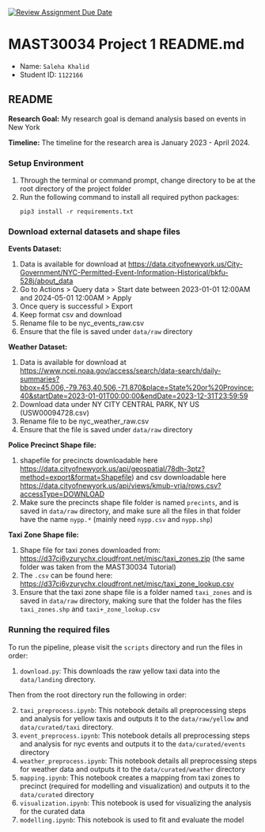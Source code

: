 [![Review Assignment Due Date](https://classroom.github.com/assets/deadline-readme-button-22041afd0340ce965d47ae6ef1cefeee28c7c493a6346c4f15d667ab976d596c.svg)](https://classroom.github.com/a/Yi0Zbe2y)
# MAST30034 Project 1 README.md
- Name: `Saleha Khalid`
- Student ID: `1122166`

## README 

**Research Goal:** My research goal is demand analysis based on events in New York

**Timeline:** The timeline for the research area is January 2023 - April 2024.

### Setup Environment
1. Through the terminal or command prompt, change directory to be at the root directory of the project folder
2. Run the following command to install all required python packages:
    ```
    pip3 install -r requirements.txt
    ```

### Download external datasets and shape files
**Events Dataset:**
1. Data is available for download at https://data.cityofnewyork.us/City-Government/NYC-Permitted-Event-Information-Historical/bkfu-528j/about_data
2. Go to Actions > Query data > Start date between 2023-01-01 12:00AM and 2024-05-01 12:00AM > Apply
3. Once query is successful > Export
4. Keep format csv and download
5. Rename file to be nyc_events_raw.csv
6. Ensure that the file is saved under `data/raw` directory

**Weather Dataset:**
1. Data is available for download at https://www.ncei.noaa.gov/access/search/data-search/daily-summaries?bbox=45.006,-79.763,40.506,-71.870&place=State%20or%20Province:40&startDate=2023-01-01T00:00:00&endDate=2023-12-31T23:59:59
2. Download data under NY CITY CENTRAL PARK, NY US (USW00094728.csv)
3. Rename file to be nyc_weather_raw.csv
4. Ensure that the file is saved under `data/raw` directory

**Police Precinct Shape file:**
1. shapefile for precincts downloadable here https://data.cityofnewyork.us/api/geospatial/78dh-3ptz?method=export&format=Shapefile) and csv downloadable here https://data.cityofnewyork.us/api/views/kmub-vria/rows.csv?accessType=DOWNLOAD 
2. Make sure the precincts shape file folder is named `precints`, and is saved in `data/raw` directory, and make sure all the files in that folder have the name `nypp.*` (mainly need `nypp.csv` and `nypp.shp`)

**Taxi Zone Shape file:**
1. Shape file for taxi zones downloaded from: https://d37ci6vzurychx.cloudfront.net/misc/taxi_zones.zip (the same folder was taken from the MAST30034 Tutorial)
2. The `.csv` can be found here: https://d37ci6vzurychx.cloudfront.net/misc/taxi_zone_lookup.csv
4. Ensure that the taxi zone shape file is a folder named `taxi_zones` and is saved in `data/raw` directory, making sure that the folder has the files `taxi_zones.shp` and `taxi+_zone_lookup.csv`

### Running the required files
To run the pipeline, please visit the `scripts` directory and run the files in order:
1. `download.py`: This downloads the raw yellow taxi data into the `data/landing` directory.

Then from the root directory run the following in order:

2. `taxi_preprocess.ipynb`: This notebook details all preprocessing steps and analysis for yellow taxis and outputs it to the `data/raw/yellow` and `data/curated/taxi` directory.
3. `event_preprocess.ipynb`: This notebook details all preprocessing steps and analysis for nyc events and outputs it to the `data/curated/events` directory
4. `weather_preprocess.ipynb`: This notebook details all preprocessing steps for weather data and outputs it to the `data/curated/weather` directory
5. `mapping.ipynb`: This notebook creates a mapping from taxi zones to precinct (required for modelling and visualization) and outputs it to the `data/curated` directory
6. `visualization.ipynb`: This notebook is used for visualizing the analysis for the curated data
7. `modelling.ipynb`: This notebook is used to fit and evaluate the model
